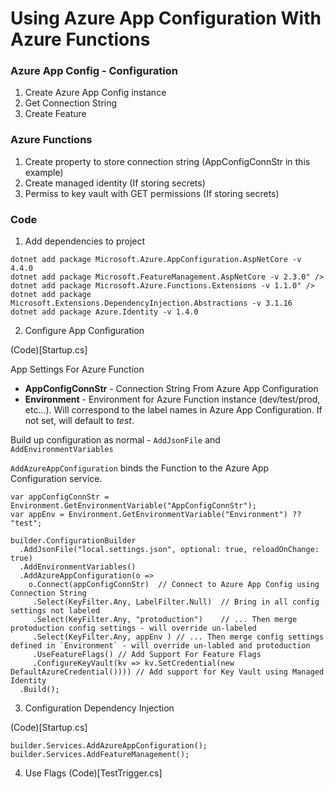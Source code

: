 # Using Azure App Configuration With Azure Functions

### Azure App Config - Configuration

1. Create Azure App Config instance
2. Get Connection String
3. Create Feature

### Azure Functions
1. Create property to store connection string (AppConfigConnStr in this example)
2. Create managed identity (If storing secrets)
3. Permiss to key vault with GET permissions (If storing secrets)

### Code
1. Add dependencies to project

```
dotnet add package Microsoft.Azure.AppConfiguration.AspNetCore -v 4.4.0
dotnet add package Microsoft.FeatureManagement.AspNetCore -v 2.3.0" />
dotnet add package Microsoft.Azure.Functions.Extensions -v 1.1.0" />
dotnet add package Microsoft.Extensions.DependencyInjection.Abstractions -v 3.1.16
dotnet add package Azure.Identity -v 1.4.0
```

2. Configure App Configuration

(Code)[Startup.cs]

App Settings For Azure Function
 - **AppConfigConnStr** - Connection String From Azure App Configuration
 - **Environment** - Environment for Azure Function instance (dev/test/prod, etc...).  Will correspond to the label names in Azure App Configuration.  If not set, will default to *test*.

Build up configuration as normal - `AddJsonFile` and `AddEnvironmentVariables`

`AddAzureAppConfiguration` binds the Function to the Azure App Configuration service.

```
var appConfigConnStr = Environment.GetEnvironmentVariable("AppConfigConnStr");
var appEnv = Environment.GetEnvironmentVariable("Environment") ?? "test";

builder.ConfigurationBuilder
  .AddJsonFile("local.settings.json", optional: true, reloadOnChange: true)
  .AddEnvironmentVariables()
  .AddAzureAppConfiguration(o =>
    o.Connect(appConfigConnStr)  // Connect to Azure App Config using Connection String
     .Select(KeyFilter.Any, LabelFilter.Null)  // Bring in all config settings not labeled
     .Select(KeyFilter.Any, "protoduction")    // ... Then merge protoduction config settings - will override un-labeled
     .Select(KeyFilter.Any, appEnv ) // ... Then merge config settings defined in `Environment` - will override un-labled and protoduction
     .UseFeatureFlags() // Add Support For Feature Flags
     .ConfigureKeyVault(kv => kv.SetCredential(new DefaultAzureCredential()))) // Add support for Key Vault using Managed Identity
  .Build();
```

3. Configuration Dependency Injection

(Code)[Startup.cs]

```
builder.Services.AddAzureAppConfiguration();
builder.Services.AddFeatureManagement();
```

4. Use Flags
(Code)[TestTrigger.cs]
